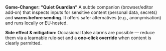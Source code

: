 **Game‑Changer: “Quiet Guardian”**
A subtle companion (browser/editor add‑on) that inspects inputs for sensitive content
(personal data, secrets) and **warns before sending**. It offers safer alternatives
(e.g., anonymisation) and runs locally or EU‑hosted.

**Side effect & mitigation:** Occasional false alarms are possible — reduce them via a learnable rule‑set
and a **one‑click override** when content is clearly permitted.
